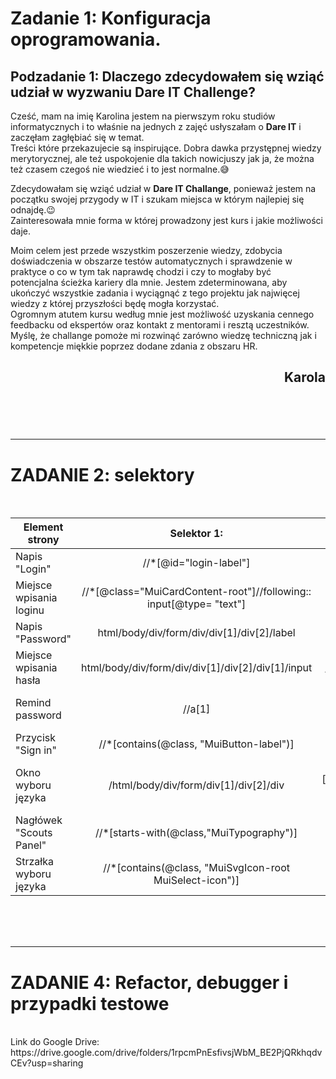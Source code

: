 [//]: <> (Tytuł)
# Zadanie 1: Konfiguracja oprogramowania.

[//]: <> (Podtytuł)
## Podzadanie 1: Dlaczego zdecydowałem się wziąć udział w wyzwaniu Dare IT Challenge?

Cześć, mam na imię Karolina jestem na pierwszym roku studiów informatycznych i to właśnie na jednych z zajęć usłyszałam o **Dare IT** i zaczęłam zagłębiać się w temat.</br>
Treści które przekazujecie są inspirujące. Dobra dawka przystępnej wiedzy merytorycznej, ale też uspokojenie dla takich nowicjuszy jak ja, że można też czasem czegoś nie wiedzieć i to jest normalne.😅

Zdecydowałam się wziąć udział w **Dare IT Challange**, ponieważ jestem na początku swojej przygody w IT i szukam miejsca w którym najlepiej się odnajdę.😉</br>
Zainteresowała mnie forma w której prowadzony jest kurs i jakie możliwości daje.

Moim celem jest przede wszystkim poszerzenie wiedzy, zdobycia doświadczenia w obszarze testów automatycznych i sprawdzenie w praktyce o co w tym tak naprawdę chodzi i czy to mogłaby być</br> potencjalna ścieżka kariery dla mnie.
Jestem zdeterminowana, aby ukończyć wszystkie zadania i wyciągnąć z tego projektu jak najwięcej wiedzy z której przyszłości będę mogła korzystać.</br>
Ogromnym atutem kursu według mnie jest możliwość uzyskania cennego feedbacku od ekspertów oraz kontakt z mentorami i resztą uczestników.</br>
Myślę, że challange pomoże mi rozwinąć zarówno wiedzę techniczną jak i kompetencje miękkie poprzez dodane zdania z obszaru HR.


## **<p style="text-align: right;">Karola</p>**
<br>
<br>
<br>

---

[//]: <> (Selectors)
# ZADANIE 2: selektory
<br>

| Element strony          |                            Selektor 1:                            |                                                                                Selektor 2: |                                                                                                                                                     Selektor 3: |
|-------------------------|:-----------------------------------------------------------------:|-------------------------------------------------------------------------------------------:|----------------------------------------------------------------------------------------------------------------------------------------------------------------:|
| Napis "Login"           |                      //*[@id="login-label"]                       |                                                                        //*[text()="Login"] |                                                                                                                      html/body/div/form/div/div[1]/div[1]/label |
| Miejsce wpisania loginu |//*[@class="MuiCardContent-root"]//following:: input[@type= "text"]|                                                    //input[@type = "text" or @id= "login"] |                                                                                                                                                //*[@id="login"] |
| Napis "Password"        |            html/body/div/form/div/div[1]/div[2]/label             |                                                                       //*[@for="password"] |                                                                                                              //label[@data-shrink= "true" and @for= "password"] |
| Miejsce wpisania hasła  |         html/body/div/form/div/div[1]/div[2]/div[1]/input         |                                                            //*/input[@value = "Test-1234"] |                                                                                                                                             //*[@id="password"] |
| Remind password         |                              //a[1]                               |                                                        //*[@id="__next"]/form/div/div[1]/a |                                                  //*[contains(@class,"MuiTypography-root MuiLink-root MuiLink-underlineHover jss4 MuiTypography-colorPrimary")] |
| Przycisk "Sign in"      |             //*[contains(@class, "MuiButton-label")]              |                                                                              //span/text() |                                                                                                                /html/body/div/form/div[1]/div[2]/button/span[1] |
| Okno wyboru języka      |               /html/body/div/form/div[1]/div[2]/div               |            //*[contains(@class,"MuiInputBase-root MuiInput-root MuiInput-underline jss6")] |                                                                                                                           //*[@id="__next"]/form/div/div[2]/div |
| Nagłówek "Scouts Panel" |//*[starts-with(@class,"MuiTypography")]|                                                                 //*[text()="Scouts Panel"] |                                                                                                                               /html/body/div/form/div/div[1]/h5 |
| Strzałka wyboru języka  |//*[contains(@class, "MuiSvgIcon-root MuiSelect-icon")]|//*[@id="__next"]//*[@viewBox="0 0 24 24"]|                                                                                                                 //*[@aria-hidden="true" and @focusable="false"] |

<br>
<br>
<br>

---

[//]: <> (Test Cases)
# ZADANIE 4: Refactor, debugger i przypadki testowe
<br>
Link do Google Drive: https://drive.google.com/drive/folders/1rpcmPnEsfivsjWbM_BE2PjQRkhqdvCEv?usp=sharing


<br>
<br>
<br>


